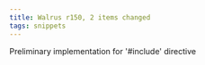 ```yaml
---
title: Walrus r150, 2 items changed
tags: snippets
---
```


Preliminary implementation for '\#include' directive
